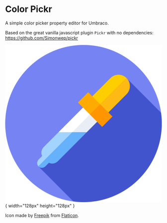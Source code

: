 # Color Pickr
A simple color picker property editor for Umbraco.

Based on the great vanilla javascript plugin `Pickr` with no dependencies: https://github.com/Simonwep/pickr

![Color Pickr](/assets/icon.svg){ width="128px" height="128px" }

Icon made by [Freepik](https://www.flaticon.com/authors/freepik "Freepik") from [Flaticon](https://www.flaticon.com "Flaticon").
